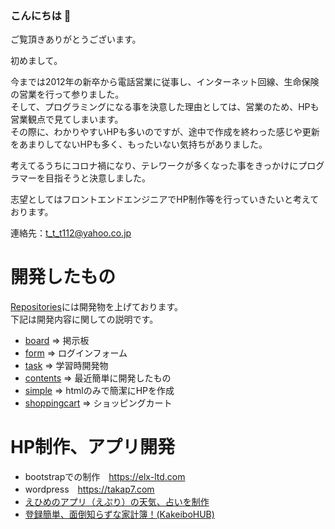 ### こんにちは 👋

ご覧頂きありがとうございます。

初めまして。

今までは2012年の新卒から電話営業に従事し、インターネット回線、生命保険の営業を行って参りました。
<BR>そして、プログラミングになる事を決意した理由としては、営業のため、HPも営業観点で見てしまいます。
<BR>その際に、わかりやすいHPも多いのですが、途中で作成を終わった感じや更新をあまりしてないHPも多く、もったいない気持ちがありました。

考えてるうちにコロナ禍になり、テレワークが多くなった事をきっかけにプログラマーを目指そうと決意しました。

志望としてはフロントエンドエンジニアでHP制作等を行っていきたいと考えております。

連絡先：t_t_t112@yahoo.co.jp

# 開発したもの
[Repositories](https://github.com/takahumip7?tab=repositories)には開発物を上げております。
<BR>下記は開発内容に関しての説明です。

- [board](https://github.com/takahumip7/board) => 掲示板
- [form](https://github.com/takahumip7/form) => ログインフォーム
- [task](https://github.com/takahumip7/task) => 学習時開発物
- [contents](https://github.com/takahumip7/contents) => 最近簡単に開発したもの
- [simple](https://github.com/takahumip7/simple) => htmlのみで簡潔にHPを作成
- [shoppingcart](https://github.com/takahumip7/shoppingcart) => ショッピングカート

# HP制作、アプリ開発
- bootstrapでの制作　https://elx-ltd.com
- wordpress　https://takap7.com
- [えひめのアプリ（えぷり）の天気、占いを制作](https://apps.apple.com/jp/app/%E3%81%88%E3%81%B2%E3%82%81%E3%81%AE%E3%81%82%E3%81%B7%E3%82%8A-%E3%81%88%E3%81%B7%E3%82%8A/id1215195320)
- [登録簡単、面倒知らずな家計簿！(KakeiboHUB)](https://github.com/tech-is/KakeiboHUB)

<!--
**takahumip7/takahumip7** is a ✨ _special_ ✨ repository because its `README.md` (this file) appears on your GitHub profile.

Here are some ideas to get you started:

- 🔭 I’m currently working on ...
- 🌱 I’m currently learning ...
- 👯 I’m looking to collaborate on ...
- 🤔 I’m looking for help with ...
- 💬 Ask me about ...
- 📫 How to reach me: ...
- 😄 Pronouns: ...
- ⚡ Fun fact: ...
-->
